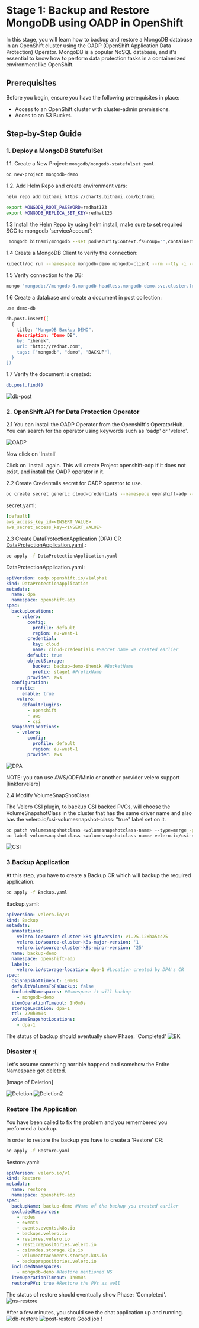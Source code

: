 # Stage 1: Backup and Restore MongoDB using OADP in OpenShift

In this stage, you will learn how to backup and restore a MongoDB database in an OpenShift cluster using the OADP (OpenShift Application Data Protection) Operator. MongoDB is a popular NoSQL database, and it's essential to know how to perform data protection tasks in a containerized environment like OpenShift.

## Prerequisites

Before you begin, ensure you have the following prerequisites in place:

- Access to an OpenShift cluster with cluster-admin premissions.
- Acces to an S3 Bucket.

## Step-by-Step Guide

### 1. Deploy a MongoDB StatefulSet

1.1. Create a New Project: `mongodb/mongodb-statefulset.yaml`.
```bash
oc new-project mongodb-demo
```

1.2. Add Helm Repo and create environment vars:
   ```bash
   helm repo add bitnami https://charts.bitnami.com/bitnami
   ```
   ```bash
   export MONGODB_ROOT_PASSWORD=redhat123
   export MONGODB_REPLICA_SET_KEY=redhat123
   ```
1.3  Install the Helm Repo by using helm install, make sure to set required SCC to mongodb 'serviceAccount':
```bash
 mongodb bitnami/mongodb --set podSecurityContext.fsGroup="",containerSecurityContext.runAsUser="1001080001",podSecurityContext.enabled=false,architecture=replicaset,auth.replicaSetKey=$MONGODB_REPLICA_SET_KEY,auth.rootPassword=$MONGODB_ROOT_PASSWORD,volumePermissions.enabled=true
```
1.4 Create a MongoDB Client to verify the connection:
```bash
kubectl/oc run --namespace mongodb-demo mongodb-client --rm --tty -i --restart='Never' --env="MONGODB_ROOT_PASSWORD=$MONGODB_ROOT_PASSWORD" --image docker.io/bitnami/mongodb:4.4.13-debian-10-r9 --command -- bash
```
1.5 Verify connection to the DB:
```bash
mongo "mongodb://mongodb-0.mongodb-headless.mongodb-demo.svc.cluster.local:27017,mongodb-1.mongodb-headless.mongodb-demo.svc.cluster.local:27017" --authenticationDatabase admin  -u root -p $MONGODB_ROOT_PASSWORD
```
1.6 Create a database and create a document in post collection:
```bash
use demo-db

db.post.insert([
  {
    title: "MongoDB Backup DEMO",
    description: "Demo DB",
    by: "ihenik",
    url: "http://redhat.com",
    tags: ["mongodb", "demo", "BACKUP"],
  }
])
```
1.7 Verify the document is created:
```bash
db.post.find()
```
![db-post](stage1/images/db-post.jpg)
### 2. OpenShift API for Data Protection Operator


2.1 You can install the OADP Operator from the Openshift's OperatorHub. You can search for the operator using keywords such as 'oadp' or 'velero'.

![OADP](../images/OADP-operatorhub.jpg)

Now click on 'Install'

Click on 'Install' again. This will create Project openshift-adp if it does not exist, and install the OADP operator in it.

2.2 Create Credentails secret for OADP operator to use.

```bash
oc create secret generic cloud-credentials --namespace openshift-adp --from-file cloud=secret.yaml
```
secret.yaml:

```yaml
[default]
aws_access_key_id=<INSERT_VALUE>
aws_secret_access_key=<INSERT_VALUE>
```
2.3 Create DataProtectionApplication (DPA) CR [DataProtectionApplication.yaml](https://github.com/IdanHenik/Openshift-Backup-Restore-Workshop/DataProtectionApplication.yaml).:
```bash
oc apply -f DataProtectionApplication.yaml
```
DataProtectionApplication.yaml:

```yaml
apiVersion: oadp.openshift.io/v1alpha1
kind: DataProtectionApplication
metadata:
  name: dpa
  namespace: openshift-adp
spec:
  backupLocations:
    - velero:
        config:
          profile: default
          region: eu-west-1
        credential:
          key: cloud
          name: cloud-credentials #Secret name we created earlier
        default: true
        objectStorage:
          bucket: backup-demo-ihenik #BucketName
          prefix: stage1 #PrefixName
        provider: aws
  configuration:
    restic:
      enable: true
    velero:
      defaultPlugins:
        - openshift
        - aws
        - csi
  snapshotLocations:
    - velero:
        config:
          profile: default
          region: eu-west-1
        provider: aws
```
![DPA](../images/DPA.jpg)

NOTE: you can use AWS/ODF/Minio or another provider velero support [linkforvelero]

2.4 Modify VolumeSnapShotClass

The Velero CSI plugin, to backup CSI backed PVCs, will choose the VolumeSnapshotClass in the cluster that has the same driver name and also has the velero.io/csi-volumesnapshot-class: "true" label set on it.

```bash
oc patch volumesnapshotclass <volumesnapshotclass-name> --type=merge -p '{"deletionPolicy": "Retain"}'
oc label volumesnapshotclass <volumesnapshotclass-name> velero.io/csi-volumesnapshot-class="true"
```
![CSI](../images/CSI.jpg)

### 3.Backup Application
At this step, you have to create a Backup CR which will backup the required application.
```bash
oc apply -f Backup.yaml
```
Backup.yaml:

```yaml
apiVersion: velero.io/v1
kind: Backup
metadata:
  annotations:
    velero.io/source-cluster-k8s-gitversion: v1.25.12+ba5cc25
    velero.io/source-cluster-k8s-major-version: '1'
    velero.io/source-cluster-k8s-minor-version: '25'
  name: backup-demo
  namespace: openshift-adp
  labels:
    velero.io/storage-location: dpa-1 #Location created by DPA's CR
spec:
  csiSnapshotTimeout: 10m0s
  defaultVolumesToFsBackup: false
  includedNamespaces: #Namespace it will backup
    - mongodb-demo
  itemOperationTimeout: 1h0m0s
  storageLocation: dpa-1
  ttl: 720h0m0s
  volumeSnapshotLocations:
    - dpa-1
```
The status of backup should eventually show Phase: 'Completed'
![BK](../images/BK.jpg)

### Disaster :(
Let's assume something horrible happend and somehow the Entire Namespace got deleted.

[Image of Deletion]

![Deletion](../images/ns-del2.jpg)
![Deletion2](../images/ns-delete.jpg)

### Restore The Application
You have been called to fix the problem and you remembered you preformed a backup.

In order to restore the backup you have to create a 'Restore' CR:
```bash
oc apply -f Restore.yaml
```
Restore.yaml:

```yaml
apiVersion: velero.io/v1
kind: Restore
metadata:
  name: restore
  namespace: openshift-adp
spec:
  backupName: backup-demo #Name of the backup you created eariler
  excludedResources:
    - nodes
    - events
    - events.events.k8s.io
    - backups.velero.io
    - restores.velero.io
    - resticrepositories.velero.io
    - csinodes.storage.k8s.io
    - volumeattachments.storage.k8s.io
    - backuprepositories.velero.io
  includedNamespaces:
    - mongodb-demo #Restore mentioned NS
  itemOperationTimeout: 1h0m0s
  restorePVs: true #Restore the PVs as well


```

The status of restore should eventually show Phase: 'Completed'.
![ns-restore](../images/db-restore.jpg)

After a few minutes, you should see the chat application up and running.
![db-restore](../images/db-restore.jpg)
![post-restore](../images/post-restore.jpg)
Good job !









